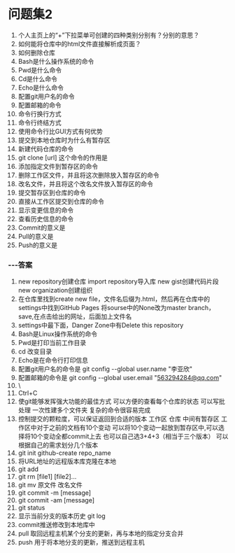 # 问题集2

1. 个人主页上的“+”下拉菜单可创建的四种类别分别有？分别的意思？
2. 如何能将仓库中的html文件直接解析成页面？
3. 如何删除仓库
4. Bash是什么操作系统的命令
5. Pwd是什么命令
6. Cd是什么命令
7. Echo是什么命令
8. 配置git用户名的命令
9. 配置邮箱的命令
10. 命令行换行方式
11. 命令行终结方式
12. 使用命令行比GUI方式有何优势
13. 提交到本地仓库时为什么有暂存区
14. 新建代码仓库的命令
15. git clone [url] 这个命令的作用是
16. 添加指定文件到暂存区的命令
17. 删除工作区文件，并且将这次删除放入暂存区的命令
18. 改名文件，并且将这个改名文件放入暂存区的命令
19. 提交暂存区到仓库的命令
20. 直接从工作区提交到仓库的命令
21. 显示变更信息的命令
22. 查看历史信息的命令
23. Commit的意义是
24. Pull的意义是
25. Push的意义是

### ---答案
1. new repository创建仓库  import repository导入库  new gist创建代码片段  new organization创建组织
2. 在仓库里找到create new file，文件名后缀为.html，然后再在仓库中的settings中找到GitHub Pages 将sourse中的None改为master branch，save,在点击给出的网址，后面加上文件名
3. settings中最下面，Danger Zone中有Delete this repository
4. Bash是Linux操作系统的命令
5. Pwd是打印当前工作目录
6. cd 改变目录
7. Echo是在命令行打印信息
8. 配置git用户名的命令是 git config --global user.name "李亚欣"
9. 配置邮箱的命令是 git config --global user.email "563294284@qq.com"
10. \
11. Ctrl+C
12. 使git能够发挥强大功能的最佳方式  可以方便的查看每个仓库的状态  可以写批处理 一次性建多个文件夹  复杂的命令很容易完成
13. 控制提交的颗粒度，可以保证返回到合适的版本   工作区 仓库 中间有暂存区  工作区中对于之前的文档有10个变动  可以将10个变动一起放到暂存区中,可以选择将10个变动全都commit上去  也可以自己选3+4+3（相当于三个版本） 可以根据自己的需求划分几个版本
14. git init      github-create repo_name
15. 将URL地址的远程版本库克隆在本地
16. git add
17. git rm [file1] [file2]...
18. git mv 原文件 改名文件
19. git commit -m [message]
20. git commit -am [message]
21. git status
22. 显示当前分支的版本历史 git log
23. commit推送修改到本地库中
24. pull 取回远程主机某个分支的更新，再与本地的指定分支合并
25. push 用于将本地分支的更新，推送到远程主机
